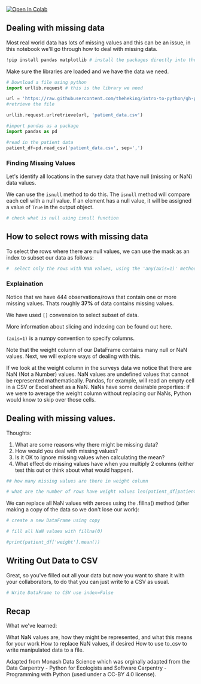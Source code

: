 <a href="https://colab.research.google.com/github/theheking/intro-to-python/blob/gh-pages/4_Missing.ipynb" target="_parent"><img src="https://colab.research.google.com/assets/colab-badge.svg" alt="Open In Colab"/></a>

## Dealing with missing data

Most real world data has lots of missing values and this can be an issue, in this notebook we'll go through how to deal with missing data.




```python
!pip install pandas matplotlib # install the packages directly into the notebook

```

Make sure the libraries are loaded and we have the data we need.



```python
# Download a file using python
import urllib.request # this is the library we need 

url = 'https://raw.githubusercontent.com/theheking/intro-to-python/gh-pages/docs/patient_data.csv'
#retrieve the file

urllib.request.urlretrieve(url, 'patient_data.csv')

#import pandas as a package
import pandas as pd 

#read in the patient data 
patient_df=pd.read_csv('patient_data.csv', sep=',')
```

### Finding Missing Values
Let's identify all locations in the survey data that have null (missing or NaN) data values. 


We can use the `isnull` method to do this. The `isnull` method will compare each cell with a null value. If an element has a null value, it will be assigned a value of `True` in the output object.


```python
# check what is null using isnull function 

```

## How to select rows with missing data

To select the rows where there are null values, we can use the mask as an index to subset our data as follows:




```python
#  select only the rows with NaN values, using the 'any(axis=1)' method
```

### Explaination
Notice that we have 444 observations/rows that contain one or more missing values. Thats roughly **37%** of data contains missing values.

We have used `[]` convension to select subset of data.

More information about slicing and indexing can be found out here.

`(axis=1)` is a numpy convention to specify columns.

Note that the weight column of our DataFrame contains many null or NaN values. Next, we will explore ways of dealing with this.

If we look at the weight column in the surveys data we notice that there are NaN (Not a Number) values. NaN values are undefined values that cannot be represented mathematically. Pandas, for example, will read an empty cell in a CSV or Excel sheet as a NaN. NaNs have some desirable properties: if we were to average the weight column without replacing our NaNs, Python would know to skip over those cells.






## Dealing with missing values.

Thoughts: 

1. What are some reasons why there might be missing data?
2. How would you deal with missing values?
3. Is it OK to ignore missing values when calculating the mean?
4. What effect do missing values have when you multiply 2 columns (either test this out or think about what would happen).


```python
## how many missing values are there in weight column
```


```python
# what are the number of rows have weight values len(patient_df[patient_df.weight> 0])

```

We can replace all NaN values with zeroes using the .fillna() method (after making a copy of the data so we don't lose our work): 


```python
# create a new DataFrame using copy

# fill all NaN values with fillna(0)

#print(patient_df['weight'].mean())

```

## Writing Out Data to CSV

Great, so you've filled out all your data but now you want to share it with your collaborators, to do that you can just write to a CSV as usual.


```python
# Write DataFrame to CSV use index=False
```

## Recap
What we've learned:

What NaN values are, how they might be represented, and what this means for your work
How to replace NaN values, if desired
How to use to_csv to write manipulated data to a file.

Adapted from Monash Data Science which was orginally adapted from the Data Carpentry - Python for Ecologists and Software Carpentry - Programming with Python (used under a CC-BY 4.0 license).
